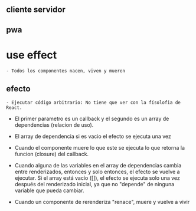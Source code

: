 ## cliente servidor
## pwa 
# use effect
    - Todos los componentes nacen, viven y mueren

   ## efecto 
    - Ejecutar código arbitrario: No tiene que ver con la físolofia de React.
- El primer parametro es un callback y el segundo es un array de dependencias (relacion de uso).
- El array de dependencia si es vacio el efecto se ejecuta una vez 
- Cuando el componente muere lo que este se ejecuta lo que retorna la funcion (closure) del callback.
- Cuando alguna de las variables en el array de dependencias cambia entre renderizados, entonces y solo entonces, el efecto se vuelve a ejecutar. Si el array está vacío ([]), el efecto se ejecuta solo una vez después del renderizado inicial, ya que no "depende" de ninguna variable que pueda cambiar.

- Cuando un componente de rerenderiza "renace", muere y vuelve a vivir